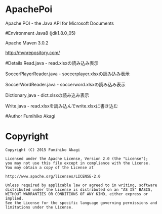 # ApachePoi
Apache POI - the Java API for Microsoft Documents

#Environment
Java8 (jdk1.8.0_05)

Apache Maven 3.0.2

http://mvnrepository.com/

#Details
Read.java - read.xlsxの読み込み表示

SoccerPlayerReader.java - soccerplayer.xlsxの読み込み表示

SoccerWordReader.java - soccerword.xlsxの読み込み表示

Dictionary.java - dict.xlsxの読み込み表示

Write.java - read.xlsxを読み込んでwrite.xlsxに書き込む

#Author
Fumihiko Akagi

# Copyright
    Copyright (C) 2015 Fumihiko Akagi

    Licensed under the Apache License, Version 2.0 (the "License");
    you may not use this file except in compliance with the License.
    You may obtain a copy of the License at

    http://www.apache.org/licenses/LICENSE-2.0
    
    Unless required by applicable law or agreed to in writing, software
    distributed under the License is distributed on an "AS IS" BASIS,
    WITHOUT WARRANTIES OR CONDITIONS OF ANY KIND, either express or implied.
    See the License for the specific language governing permissions and
    limitations under the License.


